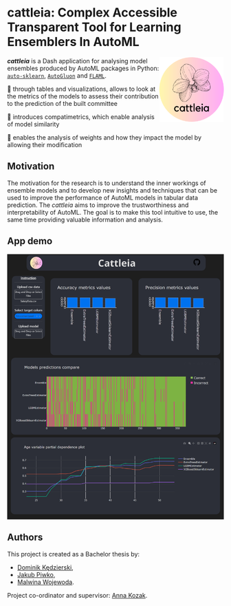 # cattleia: Complex Accessible Transparent Tool for Learning Ensemblers In AutoML

<img src="misc/logo.png" align="right" width="150"/>

***cattleia*** is a Dash application for analysing model ensembles produced by AutoML packages in Python: [`auto-sklearn`](https://github.com/automl/auto-sklearn), [`AutoGluon`](https://github.com/autogluon/autogluon) and [`FLAML`](https://github.com/microsoft/FLAML). 

:cherry_blossom: through tables and visualizations, allows to look at the metrics of the models to assess their contribution to the prediction of the built committee

:cherry_blossom: introduces compatimetrics, which enable analysis of model similarity

:cherry_blossom: enables the analysis of weights and how they impact the model by allowing their modification

## Motivation
The motivation for the research is to understand the inner workings of ensemble models and to develop new insights and techniques that can be used to improve the performance of AutoML models in tabular data prediction. The *cattleia* aims to improve the trustworthiness and interpretability of AutoML. The goal is to make this tool intuitive to use, the same time providing valuable information and analysis. 

## App demo
<img src="misc/cattleia_screen.png" align="middle"/>

## Authors
This project is created as a Bachelor thesis by:
- [Dominik Kędzierski](https://github.com/D3TR0),
- [Jakub Piwko](https://github.com/jakub-piw), 
- [Malwina Wojewoda](https://github.com/malwina0).
 
Project co-ordinator and supervisor: [Anna Kozak](https://github.com/kozaka93).

